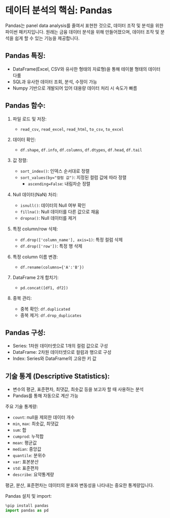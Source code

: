 # 데이터 분석의 핵심: Pandas

Pandas는 panel data analysis를 줄여서 표현한 것으로, 데이터 조작 및 분석을 위한 파이썬 패키지입니다. 원래는 금융 데이터 분석을 위해 만들어졌으며, 데이터 조작 및 분석을 쉽게 할 수 있는 기능을 제공합니다.

## Pandas 특징:
- DataFrame(Excel, CSV와 유사한 형태의 자료형)을 통해 테이블 형태의 데이터 다룸
- SQL과 유사한 데이터 조회, 분석, 수정이 가능
- Numpy 기반으로 개발되어 있어 대용량 데이터 처리 시 속도가 빠름

## Pandas 함수:
1. 파일 로드 및 저장:
   - `read_csv`, `read_excel`, `read_html`, `to_csv`, `to_excel`
   
2. 데이터 확인:
   - `df.shape`, `df.info`, `df.columns`, `df.dtypes`, `df.head`, `df.tail`
   
3. 값 정렬:
   - `sort_index()`: 인덱스 순서대로 정렬
   - `sort_values(by="컬럼 값")`: 지정된 컬럼 값에 따라 정렬
     - `ascending=False`: 내림차순 정렬
     
4. Null 데이터(NaN) 처리:
   - `isnull()`: 데이터의 Null 여부 확인
   - `fillna()`: Null 데이터를 다른 값으로 채움
   - `dropna()`: Null 데이터를 제거
   
5. 특정 column/row 삭제:
   - `df.drop(['column_name'], axis=1)`: 특정 컬럼 삭제
   - `df.drop(['row'])`: 특정 행 삭제
   
6. 특정 column 이름 변경:
   - `df.rename(columns={'A':'B'})`
   
7. DataFrame 2개 합치기:
   - `pd.concat([df1, df2])`
   
8. 중복 관리:
   - 중복 확인: `df.duplicated`
   - 중복 제거: `df.drop_duplicates`

## Pandas 구성:
- Series: 1차원 데이터셋으로 1개의 컬럼 값으로 구성
- DataFrame: 2차원 데이터셋으로 컬럼과 행으로 구성
- Index: Series와 DataFrame의 고유한 키 값

## 기술 통계 (Descriptive Statistics):
- 변수의 평균, 표준편차, 최댓값, 최솟값 등을 보고자 할 때 사용하는 분석
- Pandas를 통해 자동으로 계산 가능

주요 기술 통계량:
- `count`: null을 제외한 데이터 개수
- `min`, `max`: 최솟값, 최댓값
- `sum`: 합
- `cumprod`: 누적합
- `mean`: 평균값
- `median`: 중앙값
- `quantile`: 분위수
- `var`: 표본분산
- `std`: 표준편차
- `describe`: 요약통계량

평균, 분산, 표준편차는 데이터의 분포와 변동성을 나타내는 중요한 통계량입니다.

Pandas 설치 및 import:
```python
%pip install pandas
import pandas as pd
```